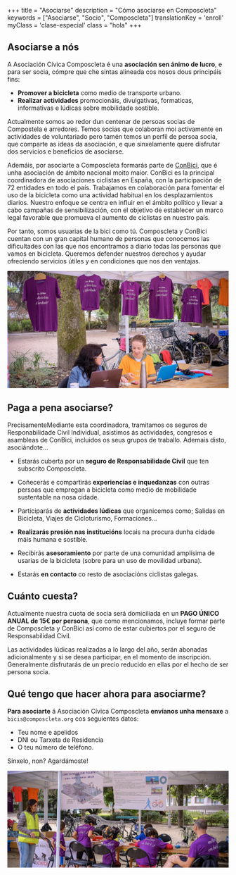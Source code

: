 +++
title = "Asociarse"
description = "Cómo asociarse en Composcleta"
keywords = ["Asociarse", "Socio", "Composcleta"]
translationKey = 'enroll'
myClass = 'clase-especial'
class = "hola"
+++

## Asociarse a nós

A Asociación Cívica Composcleta é una **asociación sen ánimo de lucro**, e para ser socia, cómpre que che sintas alineada cos nosos dous principáis fins:

- **Promover a bicicleta** como medio de transporte urbano.
- **Realizar actividades** promocionáis, divulgativas, formaticas, informativas e lúdicas sobre mobilidade sostible.

Actualmente somos ao redor dun centenar de persoas socias de Compostela e arredores. Temos socias que colaboran moi activamente en actividades de voluntariado pero tamén temos un perfil de persoa socia, que comparte as ideas da asociación, e que sinxelamente quere disfrutar dos servicios e beneficios de asociarse.

Ademáis, por asociarte a Composcleta formarás parte de [ConBici][1], que é unha asociación de ámbito nacional moito maior. ConBici es la principal coordinadora de asociaciones ciclistas en España, con la participación de 72 entidades en todo el país. Trabajamos en colaboración para fomentar el uso de la bicicleta como una actividad habitual en los desplazamientos diarios. Nuestro enfoque se centra en influir en el ámbito político y llevar a cabo campañas de sensibilización, con el objetivo de establecer un marco legal favorable que promueva el aumento de ciclistas en nuestro país.

Por tanto, somos usuarias de la bici como tú. Composcleta y ConBici cuentan con un gran capital humano de personas que conocemos las dificultades con las que nos encontramos a diario todas las personas que vamos en bicicleta. Queremos defender nuestros derechos y ayudar ofreciendo servicios útiles y en condiciones que nos den ventajas.

![Asóciate a Composcleata](/img/enroll/asociate-composcleta.jpg)

## Paga a pena asociarse?

PrecisamenteMediante esta coordinadora, tramitamos os seguros de Responabilidade Civil Individual, asistimos ás actividades, congresos e asambleas de ConBici, incluidos os seus grupos de traballo. Ademais disto, asociándote...

- Estarás cuberta por un **seguro de Responsabilidade Civil** que ten subscrito Composcleta.

- Coñecerás e compartirás **experiencias e inquedanzas** con outras persoas que empregan a bicicleta como medio de mobilidade sustentable na nosa cidade.

- Participarás de **actividades lúdicas** que organicemos como; Salidas en Bicicleta, Viajes de Cicloturismo, Formaciones...

- **Realizarás presión nas institucións** locais na procura dunha cidade máis humana e sostible.

- Recibirás **asesoramiento** por parte de una comunidad amplísima de usarias de la bicicleta (sobre para un uso de movilidad urbana).

- Estarás **en contacto** co resto de asociacións ciclistas galegas.

## Cuánto cuesta?

Actualmente nuestra cuota de socia será domiciliada en un **PAGO ÚNICO ANUAL de 15€ por persona**, que como mencionamos, incluye formar parte de Composcleta y ConBici así como de estar cubiertos por el seguro de Responsabilidad Civil.

Las actividades lúdicas realizadas a lo largo del año, serán abonadas adicionalmente y si se desea participar, en el momento de inscripción. Generalmente disfrutarás de un precio reducido en ellas por el hecho de ser persona socia.

## Qué tengo que hacer ahora para asociarme?

**Para asociarte** á Asociación Cívica Composcleta **envíanos unha mensaxe** a `bicis@composcleta.org` cos seguientes datos:

- Teu nome e apelidos
- DNI ou Tarxeta de Residencia
- O teu número de teléfono.

Sinxelo, non? Agardámoste!

![Actividades persoas socias de Composcleata](/img/enroll/actividades-socias.jpg)

<!-- Referencias -->
[1]: https://conbici.org 'ConBici'
